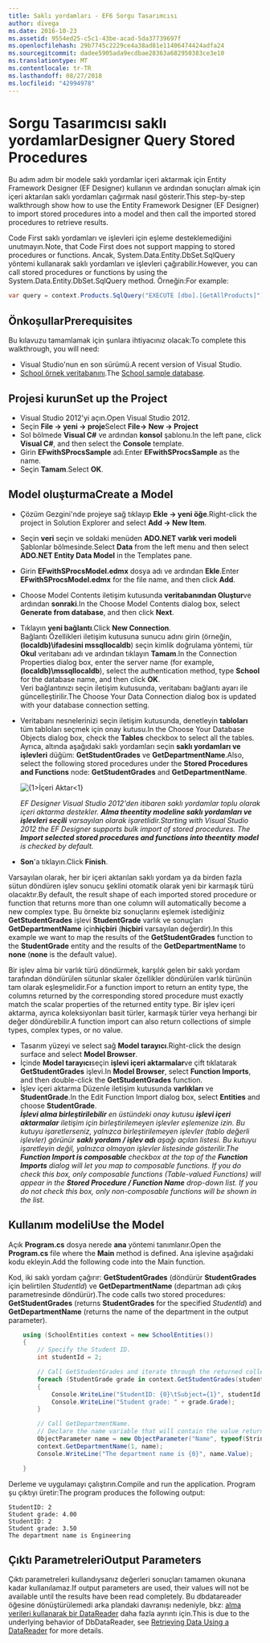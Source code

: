 ```yaml
---
title: Saklı yordamları - EF6 Sorgu Tasarımcısı
author: divega
ms.date: 2016-10-23
ms.assetid: 9554ed25-c5c1-43be-acad-5da37739697f
ms.openlocfilehash: 29b7745c2229ce4a38ad81e11406474424adfa24
ms.sourcegitcommit: dadee5905ada9ecdbae28363a682950383ce3e10
ms.translationtype: MT
ms.contentlocale: tr-TR
ms.lasthandoff: 08/27/2018
ms.locfileid: "42994978"
---
```

# <a name="designer-query-stored-procedures"></a><span data-ttu-id="dff88-102">Sorgu Tasarımcısı saklı yordamlar</span><span class="sxs-lookup"><span data-stu-id="dff88-102">Designer Query Stored Procedures</span></span>
<span data-ttu-id="dff88-103">Bu adım adım bir modele saklı yordamlar içeri aktarmak için Entity Framework Designer (EF Designer) kullanın ve ardından sonuçları almak için içeri aktarılan saklı yordamları çağırmak nasıl gösterir.</span><span class="sxs-lookup"><span data-stu-id="dff88-103">This step-by-step walkthrough show how to use the Entity Framework Designer (EF Designer) to import stored procedures into a model and then call the imported stored procedures to retrieve results.</span></span> 

<span data-ttu-id="dff88-104">Code First saklı yordamları ve işlevleri için eşleme desteklemediğini unutmayın.</span><span class="sxs-lookup"><span data-stu-id="dff88-104">Note, that Code First does not support mapping to stored procedures or functions.</span></span> <span data-ttu-id="dff88-105">Ancak, System.Data.Entity.DbSet.SqlQuery yöntemi kullanarak saklı yordamları ve işlevleri çağırabilir.</span><span class="sxs-lookup"><span data-stu-id="dff88-105">However, you can call stored procedures or functions by using the System.Data.Entity.DbSet.SqlQuery method.</span></span> <span data-ttu-id="dff88-106">Örneğin:</span><span class="sxs-lookup"><span data-stu-id="dff88-106">For example:</span></span>
``` csharp
var query = context.Products.SqlQuery("EXECUTE [dbo].[GetAllProducts]")`;
```

## <a name="prerequisites"></a><span data-ttu-id="dff88-107">Önkoşullar</span><span class="sxs-lookup"><span data-stu-id="dff88-107">Prerequisites</span></span>

<span data-ttu-id="dff88-108">Bu kılavuzu tamamlamak için şunlara ihtiyacınız olacak:</span><span class="sxs-lookup"><span data-stu-id="dff88-108">To complete this walkthrough, you will need:</span></span>

- <span data-ttu-id="dff88-109">Visual Studio'nun en son sürümü.</span><span class="sxs-lookup"><span data-stu-id="dff88-109">A recent version of Visual Studio.</span></span>
- <span data-ttu-id="dff88-110">[School örnek veritabanını](~/ef6/resources/school-database.md).</span><span class="sxs-lookup"><span data-stu-id="dff88-110">The [School sample database](~/ef6/resources/school-database.md).</span></span>

## <a name="set-up-the-project"></a><span data-ttu-id="dff88-111">Projesi kurun</span><span class="sxs-lookup"><span data-stu-id="dff88-111">Set up the Project</span></span>

-   <span data-ttu-id="dff88-112">Visual Studio 2012'yi açın.</span><span class="sxs-lookup"><span data-stu-id="dff88-112">Open Visual Studio 2012.</span></span>
-   <span data-ttu-id="dff88-113">Seçin **File -&gt; yeni -&gt; proje**</span><span class="sxs-lookup"><span data-stu-id="dff88-113">Select **File-&gt; New -&gt; Project**</span></span>
-   <span data-ttu-id="dff88-114">Sol bölmede **Visual C\#** ve ardından **konsol** şablonu.</span><span class="sxs-lookup"><span data-stu-id="dff88-114">In the left pane, click **Visual C\#**, and then select the **Console** template.</span></span>
-   <span data-ttu-id="dff88-115">Girin **EFwithSProcsSample** adı.</span><span class="sxs-lookup"><span data-stu-id="dff88-115">Enter **EFwithSProcsSample** as the name.</span></span>
-   <span data-ttu-id="dff88-116">Seçin **Tamam**.</span><span class="sxs-lookup"><span data-stu-id="dff88-116">Select **OK**.</span></span>

## <a name="create-a-model"></a><span data-ttu-id="dff88-117">Model oluşturma</span><span class="sxs-lookup"><span data-stu-id="dff88-117">Create a Model</span></span>

-   <span data-ttu-id="dff88-118">Çözüm Gezgini'nde projeye sağ tıklayıp **Ekle -&gt; yeni öğe**.</span><span class="sxs-lookup"><span data-stu-id="dff88-118">Right-click the project in Solution Explorer and select **Add -&gt; New Item**.</span></span>
-   <span data-ttu-id="dff88-119">Seçin **veri** seçin ve soldaki menüden **ADO.NET varlık veri modeli** Şablonlar bölmesinde.</span><span class="sxs-lookup"><span data-stu-id="dff88-119">Select **Data** from the left menu and then select **ADO.NET Entity Data Model** in the Templates pane.</span></span>
-   <span data-ttu-id="dff88-120">Girin **EFwithSProcsModel.edmx** dosya adı ve ardından **Ekle**.</span><span class="sxs-lookup"><span data-stu-id="dff88-120">Enter **EFwithSProcsModel.edmx** for the file name, and then click **Add**.</span></span>
-   <span data-ttu-id="dff88-121">Choose Model Contents iletişim kutusunda **veritabanından Oluştur**ve ardından **sonraki**.</span><span class="sxs-lookup"><span data-stu-id="dff88-121">In the Choose Model Contents dialog box, select **Generate from database**, and then click **Next**.</span></span>
-   <span data-ttu-id="dff88-122">Tıklayın **yeni bağlantı**.</span><span class="sxs-lookup"><span data-stu-id="dff88-122">Click **New Connection**.</span></span>  
    <span data-ttu-id="dff88-123">Bağlantı Özellikleri iletişim kutusuna sunucu adını girin (örneğin, **(localdb)\\ifadesini mssqllocaldb**) seçin kimlik doğrulama yöntemi, tür **Okul** veritabanı adı ve ardından tıklayın **Tamam**.</span><span class="sxs-lookup"><span data-stu-id="dff88-123">In the Connection Properties dialog box, enter the server name (for example, **(localdb)\\mssqllocaldb**), select the authentication method, type **School** for the database name, and then click **OK**.</span></span>  
    <span data-ttu-id="dff88-124">Veri bağlantınızı seçin iletişim kutusunda, veritabanı bağlantı ayarı ile güncelleştirilir.</span><span class="sxs-lookup"><span data-stu-id="dff88-124">The Choose Your Data Connection dialog box is updated with your database connection setting.</span></span>
-   <span data-ttu-id="dff88-125">Veritabanı nesnelerinizi seçin iletişim kutusunda, denetleyin **tabloları** tüm tabloları seçmek için onay kutusu.</span><span class="sxs-lookup"><span data-stu-id="dff88-125">In the Choose Your Database Objects dialog box, check the **Tables** checkbox to select all the tables.</span></span>  
    <span data-ttu-id="dff88-126">Ayrıca, altında aşağıdaki saklı yordamları seçin **saklı yordamları ve işlevleri** düğüm: **GetStudentGrades** ve **GetDepartmentName**.</span><span class="sxs-lookup"><span data-stu-id="dff88-126">Also, select the following stored procedures under the **Stored Procedures and Functions** node: **GetStudentGrades** and **GetDepartmentName**.</span></span> 

    ![{1&gt;İçeri Aktar&lt;1}](~/ef6/media/import.jpg)

    <span data-ttu-id="dff88-128">*EF Designer Visual Studio 2012'den itibaren saklı yordamlar toplu olarak içeri aktarma destekler. **Alma theentity modeline saklı yordamları ve işlevleri seçili** varsayılan olarak işaretlidir.*</span><span class="sxs-lookup"><span data-stu-id="dff88-128">*Starting with Visual Studio 2012 the EF Designer supports bulk import of stored procedures. The **Import selected stored procedures and functions into theentity model** is checked by default.*</span></span>
-   <span data-ttu-id="dff88-129">**Son**'a tıklayın.</span><span class="sxs-lookup"><span data-stu-id="dff88-129">Click **Finish**.</span></span>

<span data-ttu-id="dff88-130">Varsayılan olarak, her bir içeri aktarılan saklı yordam ya da birden fazla sütun döndüren işlev sonucu şeklini otomatik olarak yeni bir karmaşık türü olacaktır.</span><span class="sxs-lookup"><span data-stu-id="dff88-130">By default, the result shape of each imported stored procedure or function that returns more than one column will automatically become a new complex type.</span></span> <span data-ttu-id="dff88-131">Bu örnekte biz sonuçlarını eşlemek istediğiniz **GetStudentGrades** işlevi **StudentGrade** varlık ve sonuçları **GetDepartmentName** için**hiçbiri** (**hiçbiri** varsayılan değerdir).</span><span class="sxs-lookup"><span data-stu-id="dff88-131">In this example we want to map the results of the **GetStudentGrades** function to the **StudentGrade** entity and the results of the **GetDepartmentName** to **none** (**none** is the default value).</span></span>

<span data-ttu-id="dff88-132">Bir işlev alma bir varlık türü döndürmek, karşılık gelen bir saklı yordam tarafından döndürülen sütunlar skaler özellikler döndürülen varlık türünün tam olarak eşleşmelidir.</span><span class="sxs-lookup"><span data-stu-id="dff88-132">For a function import to return an entity type, the columns returned by the corresponding stored procedure must exactly match the scalar properties of the returned entity type.</span></span> <span data-ttu-id="dff88-133">Bir işlev içeri aktarma, ayrıca koleksiyonları basit türler, karmaşık türler veya herhangi bir değer döndürebilir.</span><span class="sxs-lookup"><span data-stu-id="dff88-133">A function import can also return collections of simple types, complex types, or no value.</span></span>

-   <span data-ttu-id="dff88-134">Tasarım yüzeyi ve select sağ **Model tarayıcı**.</span><span class="sxs-lookup"><span data-stu-id="dff88-134">Right-click the design surface and select **Model Browser**.</span></span>
-   <span data-ttu-id="dff88-135">İçinde **Model tarayıcı**seçin **işlevi içeri aktarmalar**ve çift tıklatarak **GetStudentGrades** işlevi.</span><span class="sxs-lookup"><span data-stu-id="dff88-135">In **Model Browser**, select **Function Imports**, and then double-click the **GetStudentGrades** function.</span></span>
-   <span data-ttu-id="dff88-136">İşlev içeri aktarma Düzenle iletişim kutusunda **varlıkları** ve **StudentGrade**.</span><span class="sxs-lookup"><span data-stu-id="dff88-136">In the Edit Function Import dialog box, select **Entities** and choose **StudentGrade**.</span></span>  
    <span data-ttu-id="dff88-137">***İşlevi alma birleştirilebilir** en üstündeki onay kutusu **işlevi içeri aktarmalar** iletişim için birleştirilemeyen işlevler eşlemenize izin. Bu kutuyu işaretlerseniz, yalnızca birleştirilemeyen işlevler (tablo değerli işlevler) görünür **saklı yordam / işlev adı** aşağı açılan listesi. Bu kutuyu işaretleyin değil, yalnızca olmayan işlevler listesinde gösterilir.*</span><span class="sxs-lookup"><span data-stu-id="dff88-137">*The **Function Import is composable** checkbox at the top of the **Function Imports** dialog will let you map to composable functions. If you do check this box, only composable functions (Table-valued Functions) will appear in the **Stored Procedure / Function Name** drop-down list. If you do not check this box, only non-composable functions will be shown in the list.*</span></span>

## <a name="use-the-model"></a><span data-ttu-id="dff88-138">Kullanım modeli</span><span class="sxs-lookup"><span data-stu-id="dff88-138">Use the Model</span></span>

<span data-ttu-id="dff88-139">Açık **Program.cs** dosya nerede **ana** yöntemi tanımlanır.</span><span class="sxs-lookup"><span data-stu-id="dff88-139">Open the **Program.cs** file where the **Main** method is defined.</span></span> <span data-ttu-id="dff88-140">Ana işlevine aşağıdaki kodu ekleyin.</span><span class="sxs-lookup"><span data-stu-id="dff88-140">Add the following code into the Main function.</span></span>

<span data-ttu-id="dff88-141">Kod, iki saklı yordam çağırır: **GetStudentGrades** (döndürür **StudentGrades** için belirtilen *StudentId*) ve **GetDepartmentName** (departman adı çıkış parametresinde döndürür).</span><span class="sxs-lookup"><span data-stu-id="dff88-141">The code calls two stored procedures: **GetStudentGrades** (returns **StudentGrades** for the specified *StudentId*) and **GetDepartmentName** (returns the name of the department in the output parameter).</span></span>  

``` csharp
    using (SchoolEntities context = new SchoolEntities())
    {
        // Specify the Student ID.
        int studentId = 2;

        // Call GetStudentGrades and iterate through the returned collection.
        foreach (StudentGrade grade in context.GetStudentGrades(studentId))
        {
            Console.WriteLine("StudentID: {0}\tSubject={1}", studentId, grade.Subject);
            Console.WriteLine("Student grade: " + grade.Grade);
        }

        // Call GetDepartmentName.
        // Declare the name variable that will contain the value returned by the output parameter.
        ObjectParameter name = new ObjectParameter("Name", typeof(String));
        context.GetDepartmentName(1, name);
        Console.WriteLine("The department name is {0}", name.Value);

    }
```

<span data-ttu-id="dff88-142">Derleme ve uygulamayı çalıştırın.</span><span class="sxs-lookup"><span data-stu-id="dff88-142">Compile and run the application.</span></span> <span data-ttu-id="dff88-143">Program şu çıktıyı üretir:</span><span class="sxs-lookup"><span data-stu-id="dff88-143">The program produces the following output:</span></span>

```
StudentID: 2
Student grade: 4.00
StudentID: 2
Student grade: 3.50
The department name is Engineering
```

<a name="output-parameters"></a><span data-ttu-id="dff88-144">Çıktı Parametreleri</span><span class="sxs-lookup"><span data-stu-id="dff88-144">Output Parameters</span></span>
-----------------

<span data-ttu-id="dff88-145">Çıktı parametreleri kullandıysanız değerleri sonuçları tamamen okunana kadar kullanılamaz.</span><span class="sxs-lookup"><span data-stu-id="dff88-145">If output parameters are used, their values will not be available until the results have been read completely.</span></span> <span data-ttu-id="dff88-146">Bu dbdatareader öğesine dönüştürülemedi arka plandaki davranışı nedeniyle, bkz: [alma verileri kullanarak bir DataReader](http://go.microsoft.com/fwlink/?LinkID=398589) daha fazla ayrıntı için.</span><span class="sxs-lookup"><span data-stu-id="dff88-146">This is due to the underlying behavior of DbDataReader, see [Retrieving Data Using a DataReader](http://go.microsoft.com/fwlink/?LinkID=398589) for more details.</span></span>
